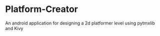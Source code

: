 Platform-Creator
================

An android application for designing a 2d platformer level using pytmxlib and Kivy